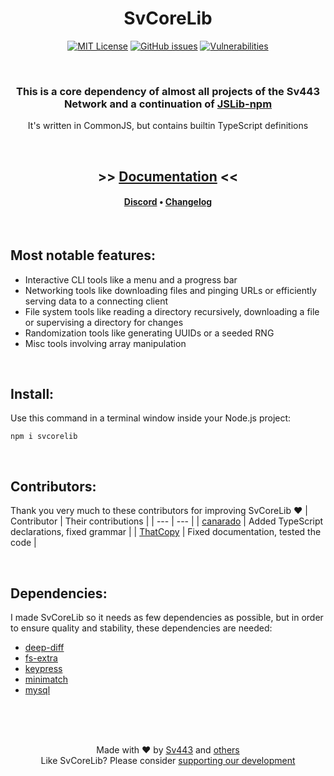 <div align="center" style="text-align:center;">

# SvCoreLib
[![MIT License](https://img.shields.io/npm/l/svcorelib)](https://sv443.net/LICENSE) [![GitHub issues](https://img.shields.io/github/issues/Sv443-Network/SvCoreLib)](https://github.com/Sv443-Network/SvCoreLib/issues) [![Vulnerabilities](https://img.shields.io/snyk/vulnerabilities/npm/svcorelib)](https://snyk.io/)

<br>

### This is a core dependency of almost all projects of the Sv443 Network and a continuation of [JSLib-npm](https://github.com/Sv443/JSLib-npm)
It's written in CommonJS, but contains builtin TypeScript definitions

<br>

## >> [Documentation](./docs.md#readme) <<
#### [Discord](https://dc.sv443.net) • [Changelog](./changelog.md#readme)

</div>

<br>

## Most notable features:
- Interactive CLI tools like a menu and a progress bar
- Networking tools like downloading files and pinging URLs or efficiently serving data to a connecting client
- File system tools like reading a directory recursively, downloading a file or supervising a directory for changes
- Randomization tools like generating UUIDs or a seeded RNG
- Misc tools involving array manipulation

<br>

## Install:
Use this command in a terminal window inside your Node.js project:
```
npm i svcorelib
```

<br>

## Contributors:
Thank you very much to these contributors for improving SvCoreLib ❤️
| Contributor | Their contributions |
| --- | --- |
| [canarado](https://github.com/canarado) | Added TypeScript declarations, fixed grammar |
| [ThatCopy](https://github.com/ThatCopy) | Fixed documentation, tested the code |

<br>

## Dependencies:
I made SvCoreLib so it needs as few dependencies as possible, but in order to ensure quality and stability, these dependencies are needed:
- [deep-diff](https://npmjs.com/package/deep-diff)
- [fs-extra](https://npmjs.com/package/fs-extra)
- [keypress](https://npmjs.com/package/keypress)
- [minimatch](https://npmjs.com/package/minimatch)
- [mysql](https://npmjs.com/package/mysql)

<br><br><br>

<div align="center" style="text-align:center">

Made with ❤️ by [Sv443](https://github.com/Sv443) and [others](https://github.com/Sv443-Network/SvCoreLib/graphs/contributors)  
Like SvCoreLib? Please consider [supporting our development](https://github.com/sponsors/Sv443)

</div>
